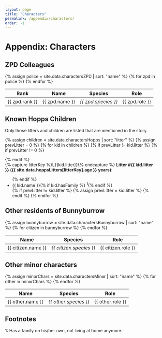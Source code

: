 ```yaml
---
layout: page
title: "Characters"
permalink: /appendix/characters/
order: -1
---
```

# Appendix: Characters
## ZPD Colleagues

<table>
    <thead>
        <tr>
            <th>Rank</th>
            <th>Name</th>
            <th>Species</th>
            <th>Role</th>
        </tr>
    </thead>
    <tbody>
        {% assign police = site.data.charactersZPD | sort: "name" %}
        {% for zpd in police %}
<tr>
    <td>{{ zpd.rank }}</td>
    <td><nobr>{{ zpd.name }}</nobr></td>
    <td><nobr><em>{{ zpd.species }}</em></nobr></td>
    <td>{{ zpd.role }}</td>
</tr>
        {% endfor %}
    </tbody>
</table>


## Known Hopps Children
Only those litters and children are listed that are mentioned in the story.

{% assign children = site.data.charactersHopps | sort: "litter" %}
{% assign prevLitter = 0 %}
{% for kid in children %}
    {% if prevLitter != kid.litter %}
        {% if prevLitter != 0 %}
    </ul>
</div>
        {% endif %}
<div class="col-lg-3 col-md-3 col-sm-3 gallery">
    {% capture litterKey %}L{{kid.litter}}{% endcapture %}
    <strong>Litter #{{ kid.litter }} ({{ site.data.hoppsLitters[litterKey].age }} years):</strong>
    <ul>
    {% endif %}
<li>{{ kid.name }}{% if kid.hasFamily %} <sup>1</sup>{% endif %}</li>
    {% if prevLitter != kid.litter %}
        {% assign prevLitter = kid.litter %}
    {% endif %}
{% endfor %}
    </ul>
</div>
<div class="clearfix"></div>

## Other residents of Bunnyburrow

<table>
    <thead>
        <tr>
            <th>Name</th>
            <th>Species</th>
            <th>Role</th>
        </tr>
    </thead>
    <tbody>
        {% assign bunnyburrow = site.data.charactersBunnyburrow | sort: "name" %}
        {% for citizen in bunnyburrow %}
<tr>
    <td><nobr>{{ citizen.name }}</nobr></td>
    <td><nobr><em>{{ citizen.species }}</em></nobr></td>
    <td>{{ citizen.role }}</td>
</tr>
        {% endfor %}
    </tbody>
</table>


## Other minor characters

<table>
    <thead>
        <tr>
            <th>Name</th>
            <th>Species</th>
            <th>Role</th>
        </tr>
    </thead>
    <tbody>
        {% assign minorChars = site.data.charactersMinor | sort: "name" %}
        {% for other in minorChars %}
<tr>
    <td><nobr>{{ other.name }}</nobr></td>
    <td><nobr><em>{{ other.species }}</em></nobr></td>
    <td>{{ other.role }}</td>
</tr>
        {% endfor %}
    </tbody>
</table>


## Footnotes

1: Has a family on his/her own, not living at home anymore.